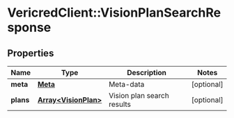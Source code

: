 # VericredClient::VisionPlanSearchResponse

## Properties
Name | Type | Description | Notes
------------ | ------------- | ------------- | -------------
**meta** | [**Meta**](Meta.md) | Meta-data | [optional] 
**plans** | [**Array&lt;VisionPlan&gt;**](VisionPlan.md) | Vision plan search results | [optional] 


